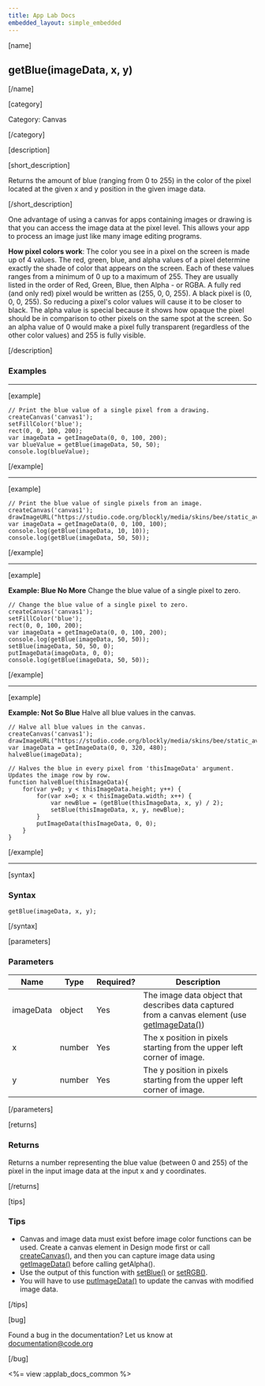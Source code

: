 ```yaml
---
title: App Lab Docs
embedded_layout: simple_embedded
---
```


[name]

## getBlue(imageData, x, y)

[/name]

[category]

Category: Canvas

[/category]

[description]

[short_description]

Returns the amount of blue (ranging from 0 to 255) in the color of the pixel located at the given x and y position in the given image data.

[/short_description]

One advantage of using a canvas for apps containing images or drawing is that you can access the image data at the pixel level. This allows your app to process an image just like many image editing programs.

**How pixel colors work**: The color you see in a pixel on the screen is made up of 4 values. The red, green, blue, and alpha values of a pixel determine exactly the shade of color that appears on the screen. Each of these values ranges from a minimum of 0 up to a maximum of 255. They are usually listed in the order of Red, Green, Blue, then Alpha - or RGBA. A fully red (and only red) pixel would be written as (255, 0, 0, 255). A black pixel is (0, 0, 0, 255). So reducing a pixel's color values will cause it to be closer to black. The alpha value is special because it shows how opaque the pixel should be in comparison to other pixels on the same spot at the screen. So an alpha value of 0 would make a pixel fully transparent (regardless of the other color values) and 255 is fully visible.

[/description]

### Examples
____________________________________________________

[example]

```
// Print the blue value of a single pixel from a drawing.
createCanvas('canvas1');
setFillColor('blue');
rect(0, 0, 100, 200);
var imageData = getImageData(0, 0, 100, 200);
var blueValue = getBlue(imageData, 50, 50);
console.log(blueValue);
```

[/example]

____________________________________________________

[example]

```
// Print the blue value of single pixels from an image.
createCanvas('canvas1');
drawImageURL("https://studio.code.org/blockly/media/skins/bee/static_avatar.png");
var imageData = getImageData(0, 0, 100, 100);
console.log(getBlue(imageData, 10, 10));
console.log(getBlue(imageData, 50, 50));
```

[/example]

____________________________________________________

[example]

**Example: Blue No More** Change the blue value of a single pixel to zero.

```
// Change the blue value of a single pixel to zero.
createCanvas('canvas1');
setFillColor('blue');
rect(0, 0, 100, 200);
var imageData = getImageData(0, 0, 100, 200);
console.log(getBlue(imageData, 50, 50));
setBlue(imageData, 50, 50, 0);
putImageData(imageData, 0, 0);
console.log(getBlue(imageData, 50, 50));
```

[/example]

____________________________________________________

[example]

**Example: Not So Blue** Halve all blue values in the canvas.

```
// Halve all blue values in the canvas.
createCanvas('canvas1');
drawImageURL("https://studio.code.org/blockly/media/skins/bee/static_avatar.png");
var imageData = getImageData(0, 0, 320, 480);
halveBlue(imageData);

// Halves the blue in every pixel from 'thisImageData' argument. Updates the image row by row.
function halveBlue(thisImageData){
    for(var y=0; y < thisImageData.height; y++) {
        for(var x=0; x < thisImageData.width; x++) {
            var newBlue = (getBlue(thisImageData, x, y) / 2);
            setBlue(thisImageData, x, y, newBlue);
        }
        putImageData(thisImageData, 0, 0);
    }
}
```

[/example]

____________________________________________________

[syntax]

### Syntax

```
getBlue(imageData, x, y);
```

[/syntax]

[parameters]

### Parameters

| Name  | Type | Required? | Description |
|-----------------|------|-----------|-------------|
| imageData | object | Yes | The image data object that describes data captured from a canvas element (use [getImageData()](/applab/docs/getImageData))    |
| x | number | Yes | The x position in pixels starting from the upper left corner of image.  |
| y | number | Yes | The y position in pixels starting from the upper left corner of image.  |

[/parameters]

[returns]

### Returns
Returns a number representing the blue value (between 0 and 255) of the pixel in the input image data at the input x and y coordinates.

[/returns]

[tips]

### Tips
- Canvas and image data must exist before image color functions can be used. Create a canvas element in Design mode first or call [createCanvas()](/applab/docs/createCanvas), and then you can capture image data using [getImageData()](/applab/docs/getImageData) before calling getAlpha().
- Use the output of this function with [setBlue()](/applab/docs/setBlue) or [setRGB()](/applab/docs/setRGB).
- You will have to use [putImageData()](/applab/docs/putImageData) to update the canvas with modified image data.

[/tips]

[bug]

Found a bug in the documentation? Let us know at documentation@code.org

[/bug]

<%= view :applab_docs_common %>
